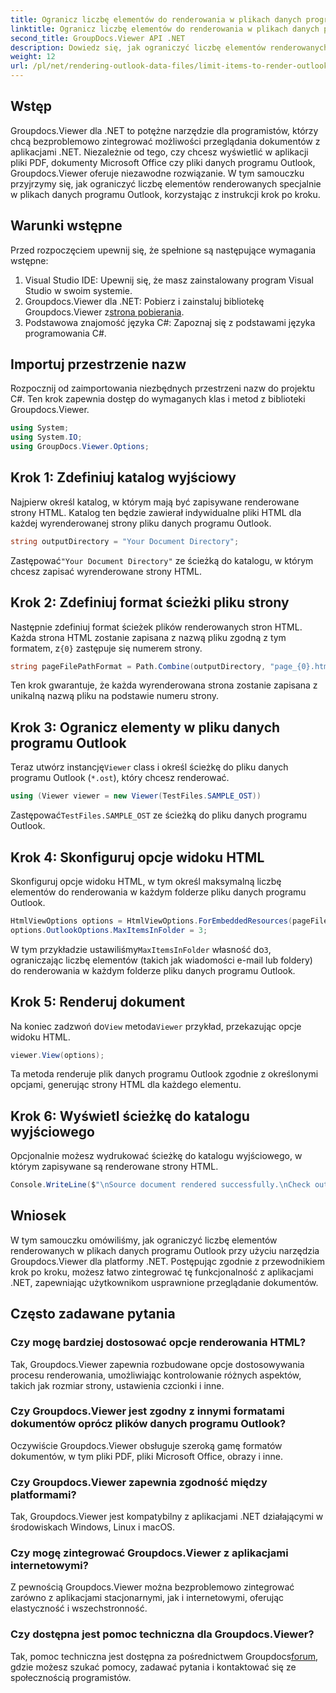 ```yaml
---
title: Ogranicz liczbę elementów do renderowania w plikach danych programu Outlook
linktitle: Ogranicz liczbę elementów do renderowania w plikach danych programu Outlook
second_title: GroupDocs.Viewer API .NET
description: Dowiedz się, jak ograniczyć liczbę elementów renderowanych w plikach danych programu Outlook przy użyciu narzędzia Groupdocs.Viewer dla platformy .NET. Postępuj zgodnie z naszymi instrukcjami krok po kroku, aby zapewnić bezproblemową integrację.
weight: 12
url: /pl/net/rendering-outlook-data-files/limit-items-to-render-outlook-data-files/
---
```

## Wstęp
Groupdocs.Viewer dla .NET to potężne narzędzie dla programistów, którzy chcą bezproblemowo zintegrować możliwości przeglądania dokumentów z aplikacjami .NET. Niezależnie od tego, czy chcesz wyświetlić w aplikacji pliki PDF, dokumenty Microsoft Office czy pliki danych programu Outlook, Groupdocs.Viewer oferuje niezawodne rozwiązanie. W tym samouczku przyjrzymy się, jak ograniczyć liczbę elementów renderowanych specjalnie w plikach danych programu Outlook, korzystając z instrukcji krok po kroku.
## Warunki wstępne
Przed rozpoczęciem upewnij się, że spełnione są następujące wymagania wstępne:
1. Visual Studio IDE: Upewnij się, że masz zainstalowany program Visual Studio w swoim systemie.
2.  Groupdocs.Viewer dla .NET: Pobierz i zainstaluj bibliotekę Groupdocs.Viewer z[strona pobierania](https://releases.groupdocs.com/viewer/net/).
3. Podstawowa znajomość języka C#: Zapoznaj się z podstawami języka programowania C#.

## Importuj przestrzenie nazw
Rozpocznij od zaimportowania niezbędnych przestrzeni nazw do projektu C#. Ten krok zapewnia dostęp do wymaganych klas i metod z biblioteki Groupdocs.Viewer.
```csharp
using System;
using System.IO;
using GroupDocs.Viewer.Options;
```
## Krok 1: Zdefiniuj katalog wyjściowy
Najpierw określ katalog, w którym mają być zapisywane renderowane strony HTML. Katalog ten będzie zawierał indywidualne pliki HTML dla każdej wyrenderowanej strony pliku danych programu Outlook.
```csharp
string outputDirectory = "Your Document Directory";
```
 Zastępować`"Your Document Directory"` ze ścieżką do katalogu, w którym chcesz zapisać wyrenderowane strony HTML.
## Krok 2: Zdefiniuj format ścieżki pliku strony
 Następnie zdefiniuj format ścieżek plików renderowanych stron HTML. Każda strona HTML zostanie zapisana z nazwą pliku zgodną z tym formatem, z`{0}` zastępuje się numerem strony.
```csharp
string pageFilePathFormat = Path.Combine(outputDirectory, "page_{0}.html");
```
Ten krok gwarantuje, że każda wyrenderowana strona zostanie zapisana z unikalną nazwą pliku na podstawie numeru strony.
## Krok 3: Ogranicz elementy w pliku danych programu Outlook
 Teraz utwórz instancję`Viewer` class i określ ścieżkę do pliku danych programu Outlook (`*.ost`), który chcesz renderować.
```csharp
using (Viewer viewer = new Viewer(TestFiles.SAMPLE_OST))
```
 Zastępować`TestFiles.SAMPLE_OST` ze ścieżką do pliku danych programu Outlook.
## Krok 4: Skonfiguruj opcje widoku HTML
Skonfiguruj opcje widoku HTML, w tym określ maksymalną liczbę elementów do renderowania w każdym folderze pliku danych programu Outlook.
```csharp
HtmlViewOptions options = HtmlViewOptions.ForEmbeddedResources(pageFilePathFormat);
options.OutlookOptions.MaxItemsInFolder = 3;
```
 W tym przykładzie ustawiliśmy`MaxItemsInFolder` własność do`3`, ograniczając liczbę elementów (takich jak wiadomości e-mail lub foldery) do renderowania w każdym folderze pliku danych programu Outlook.
## Krok 5: Renderuj dokument
 Na koniec zadzwoń do`View` metoda`Viewer` przykład, przekazując opcje widoku HTML.
```csharp
viewer.View(options);
```
Ta metoda renderuje plik danych programu Outlook zgodnie z określonymi opcjami, generując strony HTML dla każdego elementu.
## Krok 6: Wyświetl ścieżkę do katalogu wyjściowego
Opcjonalnie możesz wydrukować ścieżkę do katalogu wyjściowego, w którym zapisywane są renderowane strony HTML.
```csharp
Console.WriteLine($"\nSource document rendered successfully.\nCheck output in {outputDirectory}.");
```

## Wniosek
W tym samouczku omówiliśmy, jak ograniczyć liczbę elementów renderowanych w plikach danych programu Outlook przy użyciu narzędzia Groupdocs.Viewer dla platformy .NET. Postępując zgodnie z przewodnikiem krok po kroku, możesz łatwo zintegrować tę funkcjonalność z aplikacjami .NET, zapewniając użytkownikom usprawnione przeglądanie dokumentów.
## Często zadawane pytania
### Czy mogę bardziej dostosować opcje renderowania HTML?
Tak, Groupdocs.Viewer zapewnia rozbudowane opcje dostosowywania procesu renderowania, umożliwiając kontrolowanie różnych aspektów, takich jak rozmiar strony, ustawienia czcionki i inne.
### Czy Groupdocs.Viewer jest zgodny z innymi formatami dokumentów oprócz plików danych programu Outlook?
Oczywiście Groupdocs.Viewer obsługuje szeroką gamę formatów dokumentów, w tym pliki PDF, pliki Microsoft Office, obrazy i inne.
### Czy Groupdocs.Viewer zapewnia zgodność między platformami?
Tak, Groupdocs.Viewer jest kompatybilny z aplikacjami .NET działającymi w środowiskach Windows, Linux i macOS.
### Czy mogę zintegrować Groupdocs.Viewer z aplikacjami internetowymi?
Z pewnością Groupdocs.Viewer można bezproblemowo zintegrować zarówno z aplikacjami stacjonarnymi, jak i internetowymi, oferując elastyczność i wszechstronność.
### Czy dostępna jest pomoc techniczna dla Groupdocs.Viewer?
 Tak, pomoc techniczna jest dostępna za pośrednictwem Groupdocs[forum](https://forum.groupdocs.com/c/viewer/9), gdzie możesz szukać pomocy, zadawać pytania i kontaktować się ze społecznością programistów.